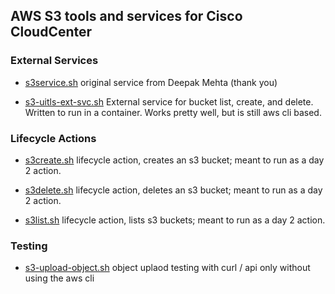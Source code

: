 ## AWS S3 tools and services for Cisco CloudCenter

### External Services

- [s3service.sh](https://github.com/grimmtheory/c3/blob/master/s3/s3service.sh) original service from Deepak Mehta (thank you)

- [s3-uitls-ext-svc.sh](https://github.com/grimmtheory/c3/blob/master/s3/s3-uitls-ext-svc.sh) External service for bucket list, create, and delete.  Written to run in a container. Works pretty well, but is still aws cli based.

### Lifecycle Actions

- [s3create.sh](https://github.com/grimmtheory/c3/blob/master/s3/s3create.sh) lifecycle action, creates an s3 bucket; meant to run as a day 2 action.

- [s3delete.sh](https://github.com/grimmtheory/c3/blob/master/s3/s3delete.sh) lifecycle action, deletes an s3 bucket; meant to run as a day 2 action.

- [s3list.sh](https://github.com/grimmtheory/c3/blob/master/s3/s3list.sh) lifecycle action, lists s3 buckets; meant to run as a day 2 action.

### Testing

- [s3-upload-object.sh](https://github.com/grimmtheory/c3/blob/master/s3/s3-upload-object.sh) object uplaod testing with curl / api only without using the aws cli

